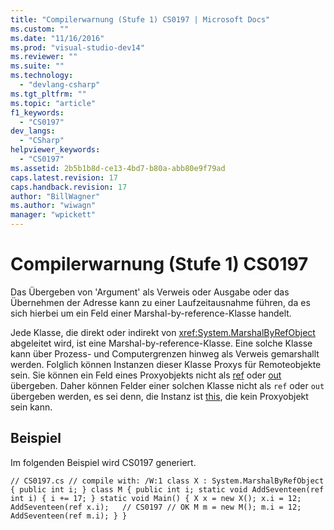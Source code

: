 ```yaml
---
title: "Compilerwarnung (Stufe 1) CS0197 | Microsoft Docs"
ms.custom: ""
ms.date: "11/16/2016"
ms.prod: "visual-studio-dev14"
ms.reviewer: ""
ms.suite: ""
ms.technology: 
  - "devlang-csharp"
ms.tgt_pltfrm: ""
ms.topic: "article"
f1_keywords: 
  - "CS0197"
dev_langs: 
  - "CSharp"
helpviewer_keywords: 
  - "CS0197"
ms.assetid: 2b5b1b8d-ce13-4bd7-b80a-abb80e9f79ad
caps.latest.revision: 17
caps.handback.revision: 17
author: "BillWagner"
ms.author: "wiwagn"
manager: "wpickett"
---
```

# Compilerwarnung (Stufe 1) CS0197
Das Übergeben von 'Argument' als Verweis oder Ausgabe oder das Übernehmen der Adresse kann zu einer Laufzeitausnahme führen, da es sich hierbei um ein Feld einer Marshal\-by\-reference\-Klasse handelt.  
  
 Jede Klasse, die direkt oder indirekt von <xref:System.MarshalByRefObject> abgeleitet wird, ist eine Marshal\-by\-reference\-Klasse. Eine solche Klasse kann über Prozess\- und Computergrenzen hinweg als Verweis gemarshallt werden. Folglich können Instanzen dieser Klasse Proxys für Remoteobjekte sein. Sie können ein Feld eines Proxyobjekts nicht als [ref](../../csharp/language-reference/keywords/ref.md) oder [out](../../csharp/language-reference/keywords/out.md) übergeben. Daher können Felder einer solchen Klasse nicht als `ref` oder `out` übergeben werden, es sei denn, die Instanz ist [this](../../csharp/language-reference/keywords/this.md), die kein Proxyobjekt sein kann.  
  
## Beispiel  
 Im folgenden Beispiel wird CS0197 generiert.  
  
```  
// CS0197.cs // compile with: /W:1 class X : System.MarshalByRefObject { public int i; } class M { public int i; static void AddSeventeen(ref int i) { i += 17; } static void Main() { X x = new X(); x.i = 12; AddSeventeen(ref x.i);   // CS0197 // OK M m = new M(); m.i = 12; AddSeventeen(ref m.i); } }  
```